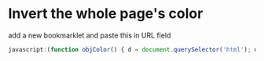 # Invert the whole page's color

add a new bookmarklet and paste this in URL field

```js
javascript:(function objColor() { d = document.querySelector('html'); d.style.filter = 'invert(1)'; })();
```
